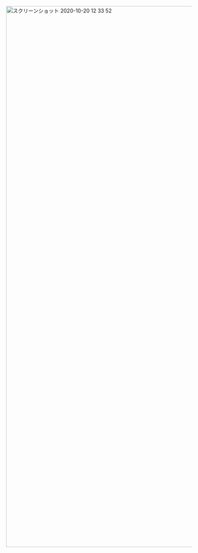 <img width="1467" alt="スクリーンショット 2020-10-20 12 33 52" src="https://user-images.githubusercontent.com/58105532/96970924-59e96600-154f-11eb-895f-8280bac23dc9.png">
